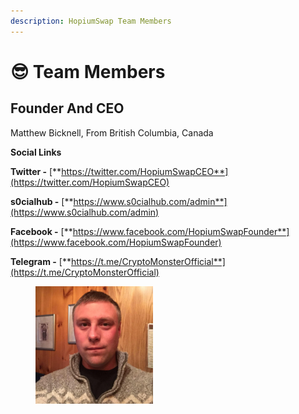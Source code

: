 ```yaml
---
description: HopiumSwap Team Members
---
```


# 😎 Team Members

## Founder And CEO&#x20;

Matthew Bicknell, From British Columbia, Canada&#x20;



**Social Links**

**Twitter -** [**https://twitter.com/HopiumSwapCEO**](https://twitter.com/HopiumSwapCEO)

**s0cialhub -** [**https://www.s0cialhub.com/admin**](https://www.s0cialhub.com/admin)

**Facebook -** [**https://www.facebook.com/HopiumSwapFounder**](https://www.facebook.com/HopiumSwapFounder)

**Telegram -** [**https://t.me/CryptoMonsterOfficial**](https://t.me/CryptoMonsterOfficial)





<div align="left">

<figure><img src=".gitbook/assets/306841773_499773082157485_5412527597842951864_n.jpg" alt="" width="188"><figcaption></figcaption></figure>

</div>
